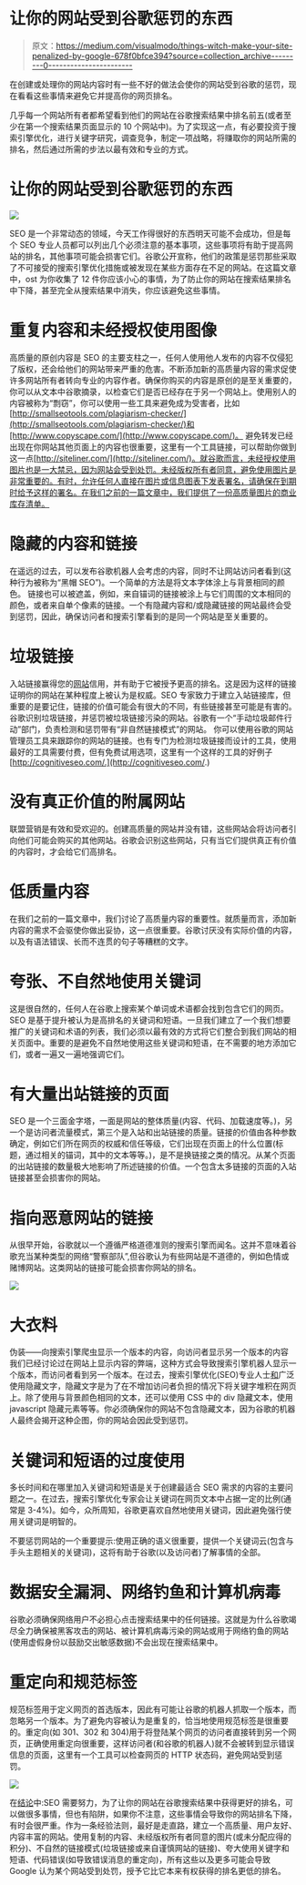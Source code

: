 # 让你的网站受到谷歌惩罚的东西

> 原文：<https://medium.com/visualmodo/things-witch-make-your-site-penalized-by-google-678f0bfce394?source=collection_archive---------0----------------------->

在创建或处理你的网站内容时有一些不好的做法会使你的网站受到谷歌的惩罚，现在看看这些事情来避免它并提高你的网页排名。

几乎每一个网站所有者都希望看到他们的网站在谷歌搜索结果中排名前五(或者至少在第一个搜索结果页面显示的 10 个网站中)。为了实现这一点，有必要投资于搜索引擎优化，进行关键字研究，调查竞争，制定一项战略，将赚取你的网站所需的排名，然后通过所需的步法以最有效和专业的方式。

# 让你的网站受到谷歌惩罚的东西

![](img/5809eb36caa63e49cdd902dc74f31bcf.png)

SEO 是一个非常动态的领域，今天工作得很好的东西明天可能不会成功，但是每个 SEO 专业人员都可以列出几个必须注意的基本事项，这些事项将有助于提高网站的排名，其他事项可能会损害它们。谷歌公开宣称，他们的政策是惩罚那些采取了不可接受的搜索引擎优化措施或被发现在某些方面存在不足的网站。在这篇文章中，ost 为你收集了 12 件你应该小心的事情，为了防止你的网站在搜索结果排名中下降，甚至完全从搜索结果中消失，你应该避免这些事情。

# 重复内容和未经授权使用图像

高质量的原创内容是 SEO 的主要支柱之一，任何人使用他人发布的内容不仅侵犯了版权，还会给他们的网站带来严重的危害。不断添加新的高质量内容的需求促使许多网站所有者转向专业的内容作者。确保你购买的内容是原创的是至关重要的，你可以从文本中谷歌摘录，以检查它们是否已经存在于另一个网站上。使用别人的内容被称为“剽窃”，你可以使用一些工具来避免成为受害者，比如[http://smallseotools.com/plagiarism-checker/](http://smallseotools.com/plagiarism-checker/)和[http://www.copyscape.com/](http://www.copyscape.com/)。
避免转发已经出现在你网站其他页面上的内容也很重要，这里有一个工具链接，可以帮助你做到这一点[http://siteliner.com/](http://siteliner.com/)。就谷歌而言，未经授权使用图片也是一大禁忌，因为网站会受到处罚。未经版权所有者同意，避免使用图片是非常重要的。有时，允许任何人直接在图片或信息图表下发表署名，请确保在到期时给予这样的署名。在我们之前的一篇文章中，我们提供了一份高质量图片的商业库存清单。

# 隐藏的内容和链接

在遥远的过去，可以发布谷歌机器人会考虑的内容，同时不让网站访问者看到(这种行为被称为“黑帽 SEO”)。一个简单的方法是将文本字体涂上与背景相同的颜色。
链接也可以被遮盖，例如，来自锚词的链接被涂上与它们周围的文本相同的颜色，或者来自单个像素的链接。一个有隐藏内容和/或隐藏链接的网站最终会受到惩罚，因此，确保访问者和搜索引擎看到的是同一个网站是至关重要的。

# 垃圾链接

入站链接赢得您的[网站](https://visualmodo.com/)信用，并有助于它被授予更高的排名。这是因为这样的链接证明你的网站在某种程度上被认为是权威。SEO 专家致力于建立入站链接库，但重要的是要记住，链接的价值可能会有很大的不同，有些链接甚至可能是有害的。谷歌识别垃圾链接，并惩罚被垃圾链接污染的网站。谷歌有一个“手动垃圾邮件行动”部门，负责检测和惩罚带有“非自然链接模式”的网站。
你可以使用谷歌的网站管理员工具来跟踪你的网站的链接。也有专门为检测垃圾链接而设计的工具，使用最好的工具需要付费，但有免费试用选项，这里有一个这样的工具的好例子[http://cognitiveseo.com/.](http://cognitiveseo.com/.)

# 没有真正价值的附属网站

联盟营销是有效和受欢迎的。创建高质量的网站并没有错，这些网站会将访问者引向他们可能会购买的其他网站。谷歌会识别这些网站，只有当它们提供真正有价值的内容时，才会给它们高排名。

# 低质量内容

在我们之前的一篇文章中，我们讨论了高质量内容的重要性。就质量而言，添加新内容的需求不会驱使你做出妥协，这一点很重要。谷歌讨厌没有实际价值的内容，以及有语法错误、长而不连贯的句子等糟糕的文字。

# 夸张、不自然地使用关键词

这是很自然的，任何人在谷歌上搜索某个单词或术语都会找到包含它们的网页。SEO 是基于提升被认为是高排名的关键词和短语。一旦我们建立了一个我们想要推广的关键词和术语的列表，我们必须以最有效的方式将它们整合到我们网站的相关页面中。重要的是避免不自然地使用这些关键词和短语，在不需要的地方添加它们，或者一遍又一遍地强调它们。

# 有大量出站链接的页面

SEO 是一个三面金字塔，一面是网站的整体质量(内容、代码、加载速度等。)，另一个是访问者流量模式，第三个是入站和出站链接的质量。链接的价值由各种参数确定，例如它们所在网页的权威和信任等级，它们出现在页面上的什么位置(标题，通过相关的锚词，其中的文本等等。)，是不是换链接之类的情况。从某个页面的出站链接的数量极大地影响了所述链接的价值。一个包含太多链接的页面的入站链接甚至会损害你的网站。

# 指向恶意网站的链接

从很早开始，谷歌就以一个遵循严格道德准则的搜索引擎而闻名。这并不意味着谷歌充当某种类型的网络“警察部队”,但谷歌认为有些网站是不道德的，例如色情或赌博网站。这类网站的链接可能会损害你网站的排名。

![](img/7d4f89dd243f884fa00cfd06c901f951.png)

# 大衣料

伪装——向搜索引擎爬虫显示一个版本的内容，向访问者显示另一个版本的内容
我们已经讨论过在网站上显示内容的弊端，这种方式会导致搜索引擎机器人显示一个版本，而访问者看到另一个版本。在过去，搜索引擎优化(SEO)专业人士[和](https://visualmodo.com/wordpress-themes/)广泛使用隐藏文字，隐藏文字是为了在不增加访问者负担的情况下将关键字堆积在网页上。除了使用与背景颜色相同的文本，还可以使用 CSS 中的 div 隐藏文本，使用 javascript 隐藏元素等等。你必须确保你的网站不包含隐藏文本，因为谷歌的机器人最终会揭开这种企图，你的网站会因此受到惩罚。

# 关键词和短语的过度使用

多长时间和在哪里加入关键词和短语是关于创建最适合 SEO 需求的内容的主要问题之一。在过去，搜索引擎优化专家会让关键词在网页文本中占据一定的比例(通常是 3-4%)。如今，众所周知，谷歌更喜欢自然地使用关键词，因此避免强行使用关键词是明智的。

不要惩罚网站的一个重要提示:使用正确的语义很重要，提供一个关键词云(包含与手头主题相关的关键词)，这将有助于谷歌(以及访问者)了解事情的全部。

# 数据安全漏洞、网络钓鱼和计算机病毒

谷歌必须确保网络用户不必担心点击搜索结果中的任何链接。这就是为什么谷歌竭尽全力确保被黑客攻击的网站、被计算机病毒污染的网站或用于网络钓鱼的网站(使用虚假身份以鼓励交出敏感数据)不会出现在搜索结果中。

# 重定向和规范标签

规范标签用于定义网页的首选版本，因此有可能让谷歌的机器人抓取一个版本，而忽略另一个版本。为了避免内容被认为是重复的，恰当地使用规范标签是很重要的。重定向(如 301、302 和 304)用于将登陆某个网页的访问者直接转到另一个网页，正确使用重定向很重要，这样访问者(和谷歌的机器人)就不会被转到显示错误信息的页面，这里有一个工具可以检查网页的 HTTP 状态码，避免网站受到惩罚。

![](img/bb2a76a89f6ba55579933f92f9875a29.png)

在[结论](https://visualmodo.com/wordpress-membership/)中:SEO 需要努力，为了让你的网站在谷歌搜索结果中获得更好的排名，可以做很多事情，但也有陷阱，如果你不注意，这些事情会导致你的网站排名下降，有时会很严重。作为一条经验法则，最好是走直路，建立一个高质量、用户友好、内容丰富的网站。使用复制的内容、未经版权所有者同意的图片(或未分配应得的积分)、不自然的链接模式(垃圾链接或来自谨慎网站的链接)、夸大使用关键字和短语、代码错误(如导致错误消息的重定向)，所有这些以及更多可能会导致 Google 认为某个网站受到处罚，授予它比它本来有权获得的排名更低的排名。